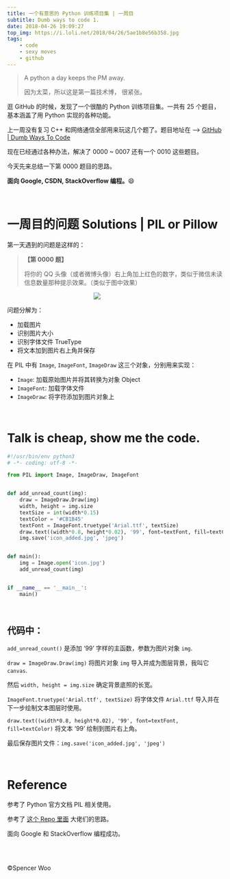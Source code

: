 ```yaml
---
title: 一个有意思的 Python 训练项目集 | 一周目
subtitle: Dumb ways to code 1.
date: 2018-04-26 19:09:27
top_img: https://i.loli.net/2018/04/26/5ae1b8e56b358.jpg
tags:
    - code
    - sexy moves
    - github
---
```


> A python a day keeps the PM away.
>
> 因为太菜，所以这是第一篇技术博， 很紧张。

逛 GitHub 的时候，发现了一个很酷的 Python 训练项目集。一共有 25 个题目，基本涵盖了用 Python 实现的各种功能。

上一周没有复习 C++ 和网络通信全部用来玩这几个题了。题目地址在 --> [GitHub | Dumb Ways To Code](https://github.com/spencerwoo98/Dumb-Ways-To-Code)

现在已经通过各种办法，解决了 0000 ~ 0007 还有一个 0010 这些题目。

今天先来总结一下第 0000 题目的思路。

**面向 Google, CSDN, StackOverflow 编程。**:smile:

<br>

# 一周目的问题 Solutions | PIL or Pillow

第一天遇到的问题是这样的：

> **【第 0000 题】** 
>
> 将你的 QQ 头像（或者微博头像）右上角加上红色的数字，类似于微信未读信息数量那种提示效果。（类似于图中效果）

<div style="display:block; margin-left: auto; margin-right: auto; width:20%; ">

![](https://i.loli.net/2018/04/26/5ae1bd7469715.jpg)

</div>

问题分解为：

- 加载图片
- 识别图片大小
- 识别字体文件 TrueType
- 将文本加到图片右上角并保存

在 PIL 中有 `Image`, `ImageFont`, `ImageDraw` 这三个对象，分别用来实现：

- `Image`: 加载原始图片并将其转换为对象 Object
- `ImageFont`: 加载字体文件
- `ImageDraw`: 将字符添加到图片对象上

<br>

# Talk is cheap, show me the code.

```python
#!/usr/bin/env python3
# -*- coding: utf-8 -*-

from PIL import Image, ImageDraw, ImageFont


def add_unread_count(img):
    draw = ImageDraw.Draw(img)
    width, height = img.size
    textSize = int(width*0.15)
    textColor = '#CB1B45'
    textFont = ImageFont.truetype('Arial.ttf', textSize)
    draw.text((width*0.8, height*0.02), '99', font=textFont, fill=textColor)
    img.save('icon_added.jpg', 'jpeg')


def main():
    img = Image.open('icon.jpg')
    add_unread_count(img)


if __name__ == '__main__':
    main()

```

<br>

## 代码中：

`add_unread_count()` 是添加 ‘99’ 字样的主函数，参数为图片对象 `img`.

`draw = ImageDraw.Draw(img)` 将图片对象 `img` 导入并成为图层背景，我叫它 `canvas`.

然后 `width, height = img.size` 确定背景底照的长宽。

`ImageFont.truetype('Arial.ttf', textSize)` 将字体文件 `Arial.ttf` 导入并在下一步绘制文本图层时使用。

`draw.text((width*0.8, height*0.02), '99', font=textFont, fill=textColor)` 将文本 ‘99’ 绘制到图片右上角。

最后保存图片文件：`img.save('icon_added.jpg', 'jpeg')`

<br>

# Reference

参考了 Python 官方文档 PIL 相关使用。

参考了 [这个 Repo 里面](https://github.com/Show-Me-the-Code/python) 大佬们的思路。

面向 Google 和 StackOverflow 编程成功。

<br>

<br>

©Spencer Woo